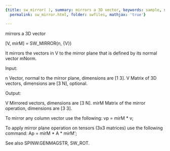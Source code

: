 ```yaml
---
{title: sw_mirror( ), summary: mirrors a 3D vector, keywords: sample, sidebar: sw_sidebar,
  permalink: sw_mirror.html, folder: swfiles, mathjax: 'true'}

---
```

mirrors a 3D vector
 
[V, mirM] = SW_MIRROR(n, {V}) 
 
It mirrors the vectors in V to the mirror plane that is defined by its
normal vector mNorm.
 
Input:
 
n         Vector, normal to the mirror plane, dimensions are [1 3].
V         Matrix of 3D vectors, dimensions are [3 N], optional.
 
Output:
 
V         Mirrored vectors, dimensions are [3 N].
mirM      Matrix of the mirror operation, dimensions are [3 3].
 
To mirror any column vector use the following:
  vp = mirM * v;
 
To apply mirror plane operation on tensors (3x3 matrices) use the
following command:
  Ap = mirM * A * mirM';
 
See also SPINW.GENMAGSTR, SW_ROT.
 
